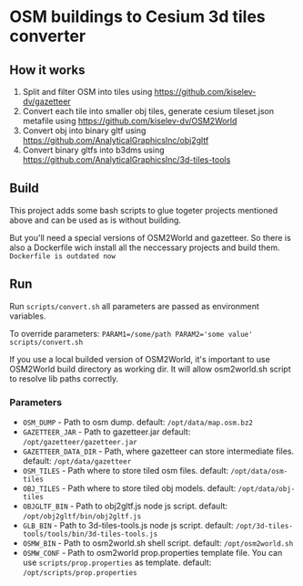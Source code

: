 # OSM buildings to Cesium 3d tiles converter

## How it works

1. Split and filter OSM into tiles using https://github.com/kiselev-dv/gazetteer
2. Convert each tile into smaller obj tiles, generate cesium tileset.json metafile using https://github.com/kiselev-dv/OSM2World
3. Convert obj into binary gltf using https://github.com/AnalyticalGraphicsInc/obj2gltf
4. Convert binary gltfs into b3dms using https://github.com/AnalyticalGraphicsInc/3d-tiles-tools

## Build

This project adds some bash scripts to glue togeter projects mentioned above and can be used as is without building. 

But you'll need a special versions of OSM2World and gazetteer. So there is also a Dockerfile wich install all the neccessary projects and build them. `Dockerfile is outdated now`

## Run

Run `scripts/convert.sh` all parameters are passed as environment variables.

To override parameters: `PARAM1=/some/path PARAM2='some value' scripts/convert.sh`

If you use a local builded version of OSM2World, 
it's important to use OSM2World build directory as working dir.
It will allow osm2world.sh script to resolve lib paths correctly.

### Parameters

* `OSM_DUMP` - Path to osm dump. default: `/opt/data/map.osm.bz2`
* `GAZETTEER_JAR` - Path to gazetteer.jar default: `/opt/gazetteer/gazetteer.jar`
* `GAZETTEER_DATA_DIR` - Path, where gazetteer can store intermediate files. default: `/opt/data/gazetteer`
* `OSM_TILES` - Path where to store tiled osm files. default: `/opt/data/osm-tiles`
* `OBJ_TILES` - Path where to store tiled obj models. default: `/opt/data/obj-tiles`
* `OBJGLTF_BIN` - Path to obj2gltf.js node js script. default: `/opt/obj2gltf/bin/obj2gltf.js`
* `GLB_BIN` - Path to 3d-tiles-tools.js node js script. default: `/opt/3d-tiles-tools/tools/bin/3d-tiles-tools.js`
* `OSMW_BIN` - Path to osm2world.sh shell script. default: `/opt/osm2world.sh`
* `OSMW_CONF` - Path to osm2world prop.properties template file. You can use `scripts/prop.properties` as template. default: `/opt/scripts/prop.properties`

